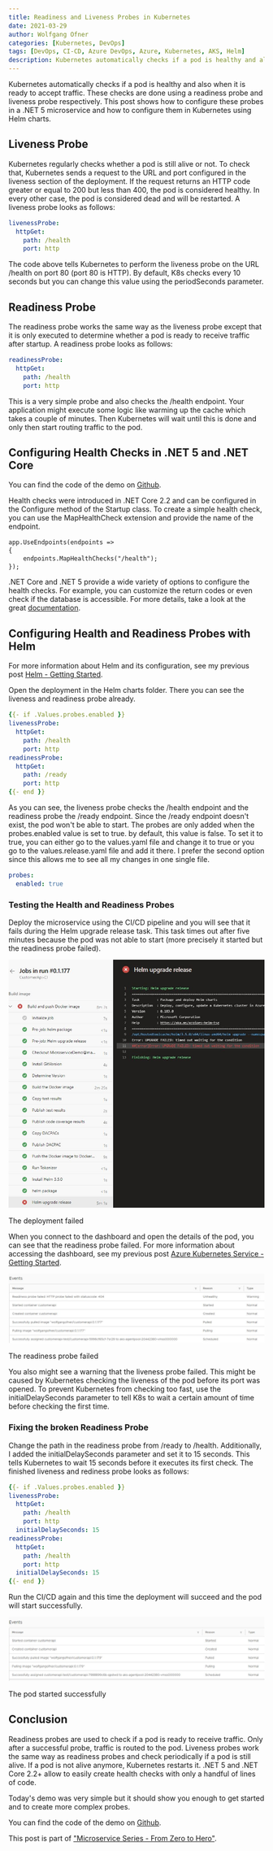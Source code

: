 ```yaml
---
title: Readiness and Liveness Probes in Kubernetes
date: 2021-03-29
author: Wolfgang Ofner
categories: [Kubernetes, DevOps]
tags: [DevOps, CI-CD, Azure DevOps, Azure, Kubernetes, AKS, Helm]
description: Kubernetes automatically checks if a pod is healthy and also when it is ready to accept traffic using readiness and liveness probes.
---
```


Kubernetes automatically checks if a pod is healthy and also when it is ready to accept traffic. These checks are done using a readiness probe and liveness probe respectively. This post shows how to configure these probes in a .NET 5 microservice and how to configure them in Kubernetes using Helm charts.

## Liveness Probe

Kubernetes regularly checks whether a pod is still alive or not. To check that, Kubernetes sends a request to the URL and port configured in the liveness section of the deployment. If the request returns an HTTP code greater or equal to 200 but less than 400, the pod is considered healthy. In every other case, the pod is considered dead and will be restarted. A liveness probe looks as follows:

```yaml
livenessProbe:
  httpGet:
    path: /health
    port: http
```

The code above tells Kubernetes to perform the liveness probe on the URL /health on port 80 (port 80 is HTTP). By default, K8s checks every 10 seconds but you can change this value using the periodSeconds parameter.

## Readiness Probe

The readiness probe works the same way as the liveness probe except that it is only executed to determine whether a pod is ready to receive traffic after startup. A readiness probe looks as follows:

```yaml
readinessProbe:
  httpGet:
    path: /health
    port: http
```

This is a very simple probe and also checks the /health endpoint. Your application might execute some logic like warming up the cache which takes a couple of minutes. Then Kubernetes will wait until this is done and only then start routing traffic to the pod.


## Configuring Health Checks in .NET 5 and .NET Core

You can find the code of the demo on <a href="https://github.com/WolfgangOfner/MicroserviceDemo" target="_blank" rel="noopener noreferrer">Github</a>.

Health checks were introduced in .NET Core 2.2 and can be configured in the Configure method of the Startup class. To create a simple health check, you can use the MapHealthCheck extension and provide the name of the endpoint.

```CSharp
app.UseEndpoints(endpoints =>
{
    endpoints.MapHealthChecks("/health");
});
```

.NET Core and .NET 5 provide a wide variety of options to configure the health checks. For example, you can customize the return codes or even check if the database is accessible. For more details, take a look at the great <a href="https://docs.microsoft.com/en-us/aspnet/core/host-and-deploy/health-checks?view=aspnetcore-5.0" target="_blank" rel="noopener noreferrer">documentation</a>.

## Configuring Health and Readiness Probes with Helm

For more information about Helm and its configuration, see my previous post [Helm - Getting Started](/helm-getting-started).

Open the deployment in the Helm charts folder. There you can see the liveness and readiness probe already. 

```yaml
{{- if .Values.probes.enabled }}
livenessProbe:
  httpGet:
    path: /health
    port: http  
readinessProbe:
  httpGet:
    path: /ready
    port: http  
{{- end }}
```

As you can see, the liveness probe checks the /health endpoint and the readiness probe the /ready endpoint. Since the /ready endpoint doesn't exist, the pod won't be able to start. The probes are only added when the probes.enabled value is set to true. by default, this value is false. To set it to true, you can either go to the values.yaml file and change it to true or you go to the values.release.yaml file and add it there. I prefer the second option since this allows me to see all my changes in one single file.

```yaml
probes:
  enabled: true
```

### Testing the Health and Readiness Probes

Deploy the microservice using the CI/CD pipeline and you will see that it fails during the Helm upgrade release task. This task times out after five minutes because the pod was not able to start (more precisely it started but the readiness probe failed).

<div class="col-12 col-sm-10 aligncenter">
  <a href="/assets/img/posts/2021/03/The-deployment-failed.jpg"><img loading="lazy" src="/assets/img/posts/2021/03/The-deployment-failed.jpg" alt="The deployment failed" /></a>
  
  <p>
   The deployment failed
  </p>
</div>

When you connect to the dashboard and open the details of the pod, you can see that the readiness probe failed. For more information about accessing the dashboard, see my previous post [Azure Kubernetes Service - Getting Started](/azure-kubernetes-service-getting-started/#access-aks-cluster).

<div class="col-12 col-sm-10 aligncenter">
  <a href="/assets/img/posts/2021/03/The-readiness-probe-failed.jpg"><img loading="lazy" src="/assets/img/posts/2021/03/The-readiness-probe-failed.jpg" alt="The readiness probe failed" /></a>
  
  <p>
   The readiness probe failed
  </p>
</div>

You also might see a warning that the liveness probe failed. This might be caused by Kubernetes checking the liveness of the pod before its port was opened. To prevent Kubernetes from checking too fast, use the initialDelaySeconds parameter to tell K8s to wait a certain amount of time before checking the first time. 

### Fixing the broken Readiness Probe

Change the path in the readiness probe from /ready to /health. Additionally, I added the initialDelaySeconds parameter and set it to 15 seconds. This tells Kubernetes to wait 15 seconds before it executes its first check. The finished liveness and rediness probe looks as follows:

```yaml
{{- if .Values.probes.enabled }}
livenessProbe:
  httpGet:
    path: /health
    port: http
  initialDelaySeconds: 15
readinessProbe:
  httpGet:
    path: /health
    port: http
  initialDelaySeconds: 15
{{- end }}
```

Run the CI/CD again and this time the deployment will succeed and the pod will start successfully.

<div class="col-12 col-sm-10 aligncenter">
  <a href="/assets/img/posts/2021/03/The-pod-started-successfully.jpg"><img loading="lazy" src="/assets/img/posts/2021/03/The-pod-started-successfully.jpg" alt="The pod started successfully" /></a>
  
  <p>
   The pod started successfully
  </p>
</div>

## Conclusion

Readiness probes are used to check if a pod is ready to receive traffic. Only after a successful probe, traffic is routed to the pod. Liveness probes work the same way as readiness probes and check periodically if a pod is still alive. If a pod is not alive anymore, Kubernetes restarts it. .NET 5 and .NET Core 2.2+ allow to easily create health checks with only a handful of lines of code.

Today's demo was very simple but it should show you enough to get started and to create more complex probes.

You can find the code of the demo on <a href="https://github.com/WolfgangOfner/MicroserviceDemo" target="_blank" rel="noopener noreferrer">Github</a>.

This post is part of ["Microservice Series - From Zero to Hero"](/microservice-series-from-zero-to-hero).